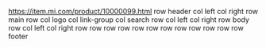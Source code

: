 https://item.mi.com/product/10000099.html
row header
    col left
    col right
row main
    row
        col logo
        col link-group
        col search
    row
        col left
        col right
row body
    row
        col left
        col right
            row
            row
            row
            row
            row
            row
            row
            row
            row
    row
    row
row footer